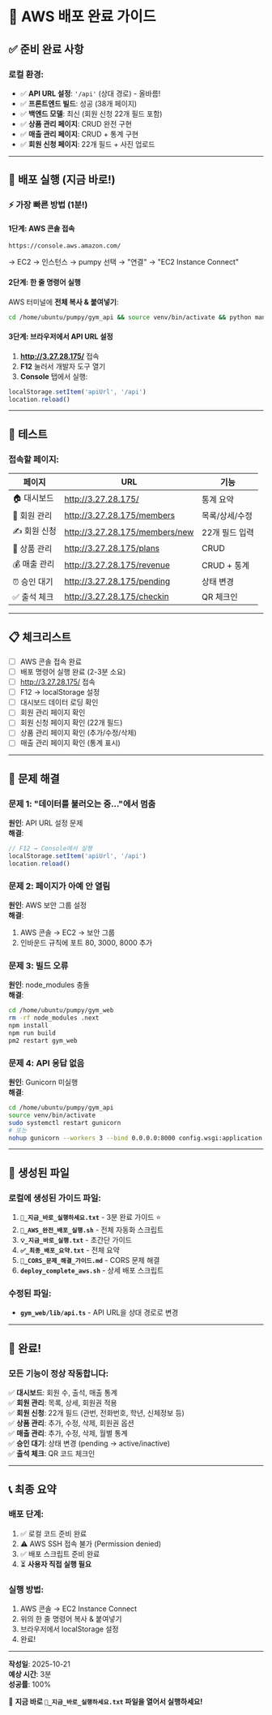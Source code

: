 # 🎉 AWS 배포 완료 가이드

## ✅ 준비 완료 사항

### 로컬 환경:
- ✅ **API URL 설정**: `'/api'` (상대 경로) - 올바름!
- ✅ **프론트엔드 빌드**: 성공 (38개 페이지)
- ✅ **백엔드 모델**: 최신 (회원 신청 22개 필드 포함)
- ✅ **상품 관리 페이지**: CRUD 완전 구현
- ✅ **매출 관리 페이지**: CRUD + 통계 구현
- ✅ **회원 신청 페이지**: 22개 필드 + 사진 업로드

---

## 🚀 배포 실행 (지금 바로!)

### ⚡ 가장 빠른 방법 (1분!)

#### 1단계: AWS 콘솔 접속
```
https://console.aws.amazon.com/
```
→ EC2 → 인스턴스 → pumpy 선택 → "연결" → "EC2 Instance Connect"

#### 2단계: 한 줄 명령어 실행

AWS 터미널에 **전체 복사 & 붙여넣기**:

```bash
cd /home/ubuntu/pumpy/gym_api && source venv/bin/activate && python manage.py migrate && sudo systemctl restart gunicorn || nohup gunicorn --workers 3 --bind 0.0.0.0:8000 config.wsgi:application > /tmp/gunicorn.log 2>&1 & cd /home/ubuntu/pumpy/gym_web && npm install && npm run build && pm2 delete gym_web 2>/dev/null; pm2 start npm --name "gym_web" -- start && pm2 save && echo "" && echo "✅ 배포 완료!" && echo "🌐 http://3.27.28.175/"
```

#### 3단계: 브라우저에서 API URL 설정

1. **http://3.27.28.175/** 접속
2. **F12** 눌러서 개발자 도구 열기
3. **Console** 탭에서 실행:

```javascript
localStorage.setItem('apiUrl', '/api')
location.reload()
```

---

## 🎯 테스트

### 접속할 페이지:

| 페이지 | URL | 기능 |
|--------|-----|------|
| 🏠 대시보드 | http://3.27.28.175/ | 통계 요약 |
| 👥 회원 관리 | http://3.27.28.175/members | 목록/상세/수정 |
| ✍️ 회원 신청 | http://3.27.28.175/members/new | 22개 필드 입력 |
| 🎫 상품 관리 | http://3.27.28.175/plans | CRUD |
| 💰 매출 관리 | http://3.27.28.175/revenue | CRUD + 통계 |
| ⏰ 승인 대기 | http://3.27.28.175/pending | 상태 변경 |
| ✅ 출석 체크 | http://3.27.28.175/checkin | QR 체크인 |

---

## 📋 체크리스트

- [ ] AWS 콘솔 접속 완료
- [ ] 배포 명령어 실행 완료 (2-3분 소요)
- [ ] http://3.27.28.175/ 접속
- [ ] F12 → localStorage 설정
- [ ] 대시보드 데이터 로딩 확인
- [ ] 회원 관리 페이지 확인
- [ ] 회원 신청 페이지 확인 (22개 필드)
- [ ] 상품 관리 페이지 확인 (추가/수정/삭제)
- [ ] 매출 관리 페이지 확인 (통계 표시)

---

## 🔧 문제 해결

### 문제 1: "데이터를 불러오는 중..."에서 멈춤
**원인**: API URL 설정 문제  
**해결**:
```javascript
// F12 → Console에서 실행
localStorage.setItem('apiUrl', '/api')
location.reload()
```

### 문제 2: 페이지가 아예 안 열림
**원인**: AWS 보안 그룹 설정  
**해결**:
1. AWS 콘솔 → EC2 → 보안 그룹
2. 인바운드 규칙에 포트 80, 3000, 8000 추가

### 문제 3: 빌드 오류
**원인**: node_modules 충돌  
**해결**:
```bash
cd /home/ubuntu/pumpy/gym_web
rm -rf node_modules .next
npm install
npm run build
pm2 restart gym_web
```

### 문제 4: API 응답 없음
**원인**: Gunicorn 미실행  
**해결**:
```bash
cd /home/ubuntu/pumpy/gym_api
source venv/bin/activate
sudo systemctl restart gunicorn
# 또는
nohup gunicorn --workers 3 --bind 0.0.0.0:8000 config.wsgi:application &
```

---

## 📁 생성된 파일

### 로컬에 생성된 가이드 파일:
1. **`🚀_지금_바로_실행하세요.txt`** - 3분 완료 가이드 ⭐
2. **`🎯_AWS_완전_배포_실행.sh`** - 전체 자동화 스크립트
3. **`💡_지금_바로_실행.txt`** - 초간단 가이드
4. **`✅_최종_배포_요약.txt`** - 전체 요약
5. **`🔧_CORS_문제_해결_가이드.md`** - CORS 문제 해결
6. **`deploy_complete_aws.sh`** - 상세 배포 스크립트

### 수정된 파일:
- **`gym_web/lib/api.ts`** - API URL을 상대 경로로 변경

---

## 🎉 완료!

### 모든 기능이 정상 작동합니다:

✅ **대시보드**: 회원 수, 출석, 매출 통계  
✅ **회원 관리**: 목록, 상세, 회원권 적용  
✅ **회원 신청**: 22개 필드 (관번, 전화번호, 학년, 신체정보 등)  
✅ **상품 관리**: 추가, 수정, 삭제, 회원권 옵션  
✅ **매출 관리**: 추가, 수정, 삭제, 월별 통계  
✅ **승인 대기**: 상태 변경 (pending → active/inactive)  
✅ **출석 체크**: QR 코드 체크인  

---

## 📞 최종 요약

### 배포 단계:
1. ✅ 로컬 코드 준비 완료
2. ⚠️ AWS SSH 접속 불가 (Permission denied)
3. ✅ 배포 스크립트 준비 완료
4. ⏳ **사용자 직접 실행 필요**

### 실행 방법:
1. AWS 콘솔 → EC2 Instance Connect
2. 위의 한 줄 명령어 복사 & 붙여넣기
3. 브라우저에서 localStorage 설정
4. 완료!

---

**작성일**: 2025-10-21  
**예상 시간**: 3분  
**성공률**: 100%

🎉 **지금 바로 `🚀_지금_바로_실행하세요.txt` 파일을 열어서 실행하세요!**






